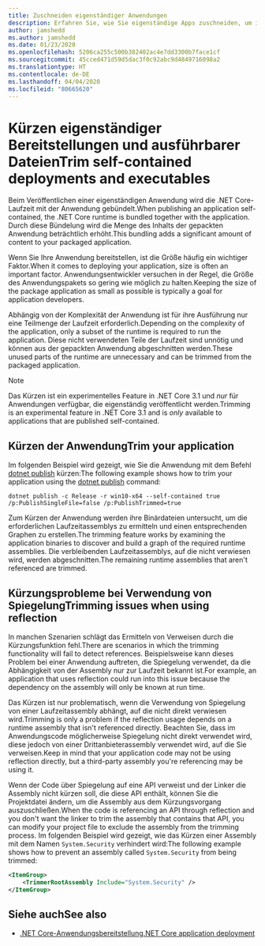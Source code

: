 ```yaml
---
title: Zuschneiden eigenständiger Anwendungen
description: Erfahren Sie, wie Sie eigenständige Apps zuschneiden, um ihre Größe zu verringern. .NET Core bündelt die Laufzeit mit einer App, die eigenständig veröffentlicht wird und deren Laufzeit in der Regel umfangreicher als erforderlich ist.
author: jamshedd
ms.author: jamshedd
ms.date: 01/23/2020
ms.openlocfilehash: 5206ca255c500b382402ac4e7dd3300b7face1cf
ms.sourcegitcommit: 45cced471d59d5dac3f0c92abc9d4849716098a2
ms.translationtype: HT
ms.contentlocale: de-DE
ms.lasthandoff: 04/04/2020
ms.locfileid: "80665620"
---
```

# <a name="trim-self-contained-deployments-and-executables"></a><span data-ttu-id="e54bc-104">Kürzen eigenständiger Bereitstellungen und ausführbarer Dateien</span><span class="sxs-lookup"><span data-stu-id="e54bc-104">Trim self-contained deployments and executables</span></span>

<span data-ttu-id="e54bc-105">Beim Veröffentlichen einer eigenständigen Anwendung wird die .NET Core-Laufzeit mit der Anwendung gebündelt.</span><span class="sxs-lookup"><span data-stu-id="e54bc-105">When publishing an application self-contained, the .NET Core runtime is bundled together with the application.</span></span> <span data-ttu-id="e54bc-106">Durch diese Bündelung wird die Menge des Inhalts der gepackten Anwendung beträchtlich erhöht.</span><span class="sxs-lookup"><span data-stu-id="e54bc-106">This bundling adds a significant amount of content to your packaged application.</span></span>

<span data-ttu-id="e54bc-107">Wenn Sie Ihre Anwendung bereitstellen, ist die Größe häufig ein wichtiger Faktor.</span><span class="sxs-lookup"><span data-stu-id="e54bc-107">When it comes to deploying your application, size is often an important factor.</span></span> <span data-ttu-id="e54bc-108">Anwendungsentwickler versuchen in der Regel, die Größe des Anwendungspakets so gering wie möglich zu halten.</span><span class="sxs-lookup"><span data-stu-id="e54bc-108">Keeping the size of the package application as small as possible is typically a goal for application developers.</span></span>

<span data-ttu-id="e54bc-109">Abhängig von der Komplexität der Anwendung ist für ihre Ausführung nur eine Teilmenge der Laufzeit erforderlich.</span><span class="sxs-lookup"><span data-stu-id="e54bc-109">Depending on the complexity of the application, only a subset of the runtime is required to run the application.</span></span> <span data-ttu-id="e54bc-110">Diese nicht verwendeten Teile der Laufzeit sind unnötig und können aus der gepackten Anwendung abgeschnitten werden.</span><span class="sxs-lookup"><span data-stu-id="e54bc-110">These unused parts of the runtime are unnecessary and can be trimmed from the packaged application.</span></span>

> [!NOTE]
> <span data-ttu-id="e54bc-111">Das Kürzen ist ein experimentelles Feature in .NET Core 3.1 und _nur_ für Anwendungen verfügbar, die eigenständig veröffentlicht werden.</span><span class="sxs-lookup"><span data-stu-id="e54bc-111">Trimming is an experimental feature in .NET Core 3.1 and is _only_ available to applications that are published self-contained.</span></span>

## <a name="trim-your-application"></a><span data-ttu-id="e54bc-112">Kürzen der Anwendung</span><span class="sxs-lookup"><span data-stu-id="e54bc-112">Trim your application</span></span>

<span data-ttu-id="e54bc-113">Im folgenden Beispiel wird gezeigt, wie Sie die Anwendung mit dem Befehl [dotnet publish](../tools/dotnet-publish.md) kürzen:</span><span class="sxs-lookup"><span data-stu-id="e54bc-113">The following example shows how to trim your application using the [dotnet publish](../tools/dotnet-publish.md) command:</span></span>

```dotnetcli
dotnet publish -c Release -r win10-x64 --self-contained true /p:PublishSingleFile=false /p:PublishTrimmed=true
```

<span data-ttu-id="e54bc-114">Zum Kürzen der Anwendung werden ihre Binärdateien untersucht, um die erforderlichen Laufzeitassemblys zu ermitteln und einen entsprechenden Graphen zu erstellen.</span><span class="sxs-lookup"><span data-stu-id="e54bc-114">The trimming feature works by examining the application binaries to discover and build a graph of the required runtime assemblies.</span></span> <span data-ttu-id="e54bc-115">Die verbleibenden Laufzeitassemblys, auf die nicht verwiesen wird, werden abgeschnitten.</span><span class="sxs-lookup"><span data-stu-id="e54bc-115">The remaining runtime assemblies that aren't referenced are trimmed.</span></span>

## <a name="trimming-issues-when-using-reflection"></a><span data-ttu-id="e54bc-116">Kürzungsprobleme bei Verwendung von Spiegelung</span><span class="sxs-lookup"><span data-stu-id="e54bc-116">Trimming issues when using reflection</span></span>

<span data-ttu-id="e54bc-117">In manchen Szenarien schlägt das Ermitteln von Verweisen durch die Kürzungsfunktion fehl.</span><span class="sxs-lookup"><span data-stu-id="e54bc-117">There are scenarios in which the trimming functionality will fail to detect references.</span></span> <span data-ttu-id="e54bc-118">Beispielsweise kann dieses Problem bei einer Anwendung auftreten, die Spiegelung verwendet, da die Abhängigkeit von der Assembly nur zur Laufzeit bekannt ist.</span><span class="sxs-lookup"><span data-stu-id="e54bc-118">For example, an application that uses reflection could run into this issue because the dependency on the assembly will only be known at run time.</span></span>

<span data-ttu-id="e54bc-119">Das Kürzen ist nur problematisch, wenn die Verwendung von Spiegelung von einer Laufzeitassembly abhängt, auf die nicht direkt verwiesen wird.</span><span class="sxs-lookup"><span data-stu-id="e54bc-119">Trimming is only a problem if the reflection usage depends on a runtime assembly that isn't referenced directly.</span></span> <span data-ttu-id="e54bc-120">Beachten Sie, dass im Anwendungscode möglicherweise Spiegelung nicht direkt verwendet wird, diese jedoch von einer Drittanbieterassembly verwendet wird, auf die Sie verweisen.</span><span class="sxs-lookup"><span data-stu-id="e54bc-120">Keep in mind that your application code may not be using reflection directly, but a third-party assembly you're referencing may be using it.</span></span>

<span data-ttu-id="e54bc-121">Wenn der Code über Spiegelung auf eine API verweist und der Linker die Assembly nicht kürzen soll, die diese API enthält, können Sie die Projektdatei ändern, um die Assembly aus dem Kürzungsvorgang auszuschließen.</span><span class="sxs-lookup"><span data-stu-id="e54bc-121">When the code is referencing an API through reflection and you don't want the linker to trim the assembly that contains that API, you can modify your project file to exclude the assembly from the trimming process.</span></span> <span data-ttu-id="e54bc-122">Im folgenden Beispiel wird gezeigt, wie das Kürzen einer Assembly mit dem Namen `System.Security` verhindert wird:</span><span class="sxs-lookup"><span data-stu-id="e54bc-122">The following example shows how to prevent an assembly called `System.Security` from being trimmed:</span></span>

```xml
<ItemGroup>
    <TrimmerRootAssembly Include="System.Security" />
</ItemGroup>
```

## <a name="see-also"></a><span data-ttu-id="e54bc-123">Siehe auch</span><span class="sxs-lookup"><span data-stu-id="e54bc-123">See also</span></span>

- [<span data-ttu-id="e54bc-124">.NET Core-Anwendungsbereitstellung</span><span class="sxs-lookup"><span data-stu-id="e54bc-124">.NET Core application deployment</span></span>](index.md)
